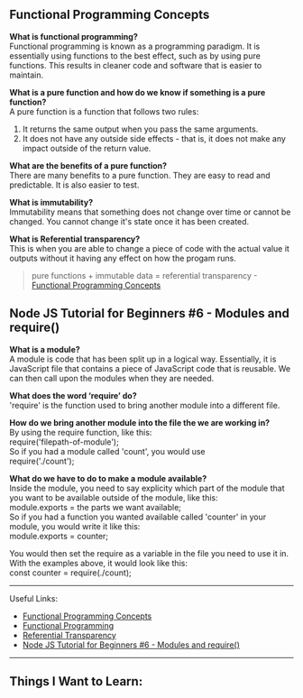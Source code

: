 ## Functional Programming Concepts

**What is functional programming?**  
Functional programming is known as a programming paradigm. It is essentially using functions to the best effect, such as by using pure functions. This results in cleaner code and software that is easier to maintain.

**What is a pure function and how do we know if something is a pure function?**  
A pure function is a function that follows two rules:
1. It returns the same output when you pass the same arguments.
2. It does not have any outside side effects - that is, it does not make any impact outside of the return value.

**What are the benefits of a pure function?**  
There are many benefits to a pure function. They are easy to read and predictable. It is also easier to test.

**What is immutability?**  
Immutability means that something does not change over time or cannot be changed. You cannot change it's state once it has been created.

**What is Referential transparency?**  
This is when you are able to change a piece of code with the actual value it outputs without it having any effect on how the progam runs.

>pure functions + immutable data = referential transparency -[Functional Programming Concepts](https://medium.com/the-renaissance-developer/concepts-of-functional-programming-in-javascript-6bc84220d2aa)

## Node JS Tutorial for Beginners #6 - Modules and require()

**What is a module?**  
A module is code that has been split up in a logical way. Essentially, it is JavaScript file that contains a piece of JavaScript code that is reusable. We can then call upon the modules when they are needed.

**What does the word ‘require’ do?**  
'require' is the function used to bring another module into a different file.

**How do we bring another module into the file the we are working in?**  
By using the require function, like this:  
require('filepath-of-module');  
So if you had a module called 'count', you would use  
require('./count');

**What do we have to do to make a module available?**  
Inside the module, you need to say explicity which part of the module that you want to be available outside of the module, like this:  
module.exports = the parts we want available;  
So if you had a function you wanted available called 'counter' in your module, you would write it like this:  
module.exports = counter;

You would then set the require as a variable in the file you need to use it in. With the examples above, it would look like this:  
const counter = require(./count);

---

Useful Links:
- [Functional Programming Concepts](https://medium.com/the-renaissance-developer/concepts-of-functional-programming-in-javascript-6bc84220d2aa)
- [Functional Programming](https://www.infoworld.com/article/3613715/what-is-functional-programming-a-practical-guide.html)
- [Referential Transparency](https://blog.rockthejvm.com/referential-transparency/)
- [Node JS Tutorial for Beginners #6 - Modules and require()](https://www.youtube.com/watch?v=xHLd36QoS4k)

---

## Things I Want to Learn: